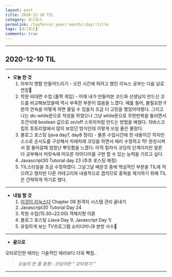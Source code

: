 ```yaml
---
layout: post
title: 2020-12-10 TIL
category: 로그포스
permalink: /logforce/:year/:month/:day/:title
tags: [로그포스]
comments: true
---
```


---

## 2020-12-10 TIL

---

- **오늘 한 것**
  1. 아부지 명함 만들어드리기 - 오전 시간에 하려고 했던 리눅스 공부는 다음 날로 연장🤣
  2. 학원 비대면 수업 (홀짝 게임) - 어제 내가 만들어본 코드와 선생님이 만드신 코드를 비교해보았을때 역시 부족한 부분이 많음을 느꼈다. 예를 들어, 불필요한 if문의 연속을 어떻게 하면 줄일 수 있을지 조금 더 고민을 했었어야했다. 그리고 나는 do-while문으로 작성을 하였으나 그냥 while문으로 무한반복을 돌리면서 조건식에 boolean 값으로 on/off 스위치처럼 만드는 방법을 배웠다. 자바스크립트 튜토리얼에서 많이 보았던 방식인데 이렇게 쓰일 줄은 몰랐다.
  3. 블로그 포스팅 (java day7, day8 정리) - 물론 수업시간에 한 내용이긴 하지만 스스로 순서도를 구상해서 차례차례 코딩을 하면서 에러 수정하고 딱! 완성시켜서 잘 돌아갈때 엄청난 뿌듯함을 느꼈다. 아직 절차식 코딩의 단계이지만 얼른 더 공부해서 머릿속에 떠오른 아이디어를 구현 할 수 있는 능력을 기르고 싶다.
  4. Javascript30 Tutorial day 23 (추후 포스팅 예정)
  5. TIL스타일을 조금 수정하였다. 그날그날 배운것 중에 핵심적인 부분을 TIL에 적으려고 했지만 다른 카테고리와 내용적으로 겹치므로 중복을 제거하기 위해 TIL은 간략하게 적기로 했다.

---

- **내일 할 것**
  1. [이것이 리눅스다](https://book.naver.com/bookdb/book_detail.nhn?bid=16315003) Chapter 08 원격지 시스템 관리 끝내기
  2. Javascript30 Tutorial Day 24
  3. 학원 수업(15:30~22:00) 객체지향 이론
  4. 블로그 포스팅 (Java Day 9, Javascript Day 1)
  5. 유일하게 보는 TV프로그램 쇼미더머니9 본방 사수🍺

---

- **끝으로**

오타로인한 에러는 기술적인 에러보다 더욱 빡침..

> _오늘의 한 줄 총평 : 코딩이란 " 오타찾기 "_

---

